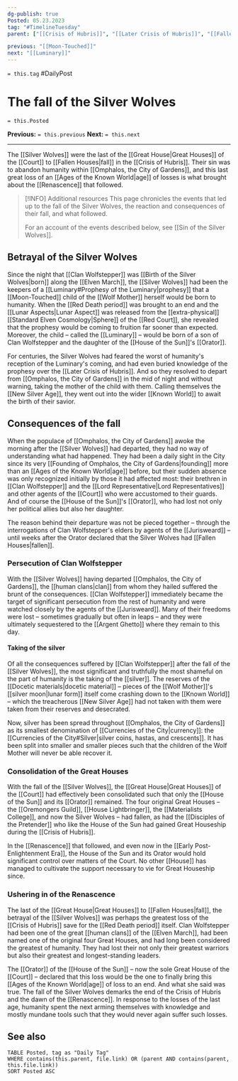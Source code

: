 ```yaml
---
dg-publish: true
Posted: 05.23.2023
tag: "#TimelineTuesday"
parent: ["[[Crisis of Hubris]]", "[[Later Crisis of Hubris]]", "[[Fallen Houses]]", "[[Clan Wolfstepper]]", "[[Silver Wolves]]", "[[New Silver Age]]", "[[Argent Ghetto]]", "[[Decline of cland culture]]"]

previous: "[[Moon-Touched]]"
next: "[[Luminary]]"
---
```

`= this.tag` #DailyPost 
# The fall of the Silver Wolves
`= this.Posted`

**Previous:** `= this.previous`
**Next:** `= this.next`

---

The [[Silver Wolves]] were the last of the [[Great House|Great Houses]] of the [[Court]] to [[Fallen Houses|fall]] in the [[Crisis of Hubris]]. Their sin was to abandon humanity within [[Omphalos, the City of Gardens]], and this last great loss of an [[Ages of the Known World|age]] of losses is what brought about the [[Renascence]] that followed.

> [!INFO] Additional resources
> This page chronicles the events that led up to the fall of the Silver Wolves, the reaction and consequences of their fall, and what followed.
>
> For an account of the events described below, see [[Sin of the Silver Wolves]].

## Betrayal of the Silver Wolves

Since the night that [[Clan Wolfstepper]] was [[Birth of the Silver Wolves|born]] along the [[Elven March]], the [[Silver Wolves]] had been the keepers of a [[Luminary#Prophesy of the Luminary|prophesy]] that a [[Moon-Touched]] child of the [[Wolf Mother]] herself would be born to humanity. When the [[Red Death period]] was brought to an end and the [[Lunar Aspects|Lunar Aspect]] was released from the [[extra-physical]] [[Standard Elven Cosmology|Sphere]] of the [[Red Court]], she revealed that the prophesy would be coming to fruition far sooner than expected. Moreover, the child – called the [[Luminary]] – would be born of a son of Clan Wolfstepper and the daughter of the [[House of the Sun]]'s [[Orator]].

For centuries, the Silver Wolves had feared the worst of humanity's reception of the Luminary's coming, and had even buried knowledge of the prophesy over the [[Later Crisis of Hubris]]. And so they resolved to depart from [[Omphalos, the City of Gardens]] in the mid of night and without warning, taking the mother of the child with them. Calling themselves the [[New Silver Age]], they went out into the wider [[Known World]] to await the birth of their savior.

## Consequences of the fall

When the populace of [[Omphalos, the City of Gardens]] awoke the morning after the [[Silver Wolves]] had departed, they had no way of understanding what had happened. They had been a daily sight in the City since its very [[Founding of Omphalos, the City of Gardens|founding]] more than an [[Ages of the Known World|age]] before, but their sudden absence was only recognized initially by those it had affected most: their brethren in [[Clan Wolfstepper]] and the [[Lord Representative|Lord Representatives]] and other agents of the [[Court]] who were accustomed to their guards. And of course the [[House of the Sun]]'s [[Orator]], who had lost not only her political allies but also her daughter.

The reason behind their departure was not be pieced together – through the interrogations of Clan Wolfstepper's elders by agents of the [[Jurisweard]] – until weeks after the Orator declared that the Silver Wolves had [[Fallen Houses|fallen]].

### Persecution of Clan Wolfstepper

With the [[Silver Wolves]] having departed [[Omphalos, the City of Gardens]], the [[human clans|clan]] from whom they hailed suffered the brunt of the consequences. [[Clan Wolfstepper]] immediately became the target of significant persecution from the rest of humanity and were watched closely by the agents of the [[Jurisweard]]. Many of their freedoms were lost – sometimes gradually but often in leaps – and they were ultimately sequestered to the [[Argent Ghetto]] where they remain to this day.

#### Taking of the silver

Of all the consequences suffered by [[Clan Wolfstepper]] after the fall of the [[Silver Wolves]], the most significant and truthfully the most shameful on the part of humanity is the taking of the [[silver]]. The reserves of the [[Docetic materials|docetic material]] – pieces of the [[Wolf Mother]]'s [[silver moon|lunar form]] itself come crashing down to the [[Known World]] – which the treacherous [[New Silver Age]] had not taken with them were taken from their reserves and desecrated.

Now, silver has been spread throughout [[Omphalos, the City of Gardens]] as its smallest denomination of [[Currencies of the City|currency]]: the [[Currencies of the City#Silver|silver coins, hastas, and crescents]]. It has been split into smaller and smaller pieces such that the children of the Wolf Mother will never be able recover it.

### Consolidation of the Great Houses

With the fall of the [[Silver Wolves]], the [[Great House|Great Houses]] of the [[Court]] had effectively been consolidated such that only the [[House of the Sun]] and its [[Orator]] remained. The four original Great Houses – the [[Oremongers Guild]], [[House Lightbringer]], the [[Materialists College]], and now the Silver Wolves – had fallen, as had the [[Disciples of the Pretender]] who like the House of the Sun had gained Great Houseship during the [[Crisis of Hubris]].

In the [[Renascence]] that followed, and even now in the [[Early Post-Enlightenment Era]], the House of the Sun and its Orator would hold significant control over matters of the Court. No other [[House]] has managed to cultivate the support necessary to vie for Great Houseship since.

### Ushering in of the Renascence

The last of the [[Great House|Great Houses]] to [[Fallen Houses|fall]], the betrayal of the [[Silver Wolves]] was perhaps the greatest loss of the [[Crisis of Hubris]] save for the [[Red Death period]] itself. Clan Wolfstepper had been one of the great [[human clans]] of the [[Elven March]], had been named one of the original four Great Houses, and had long been considered the greatest of humanity. They had lost their not only their greatest warriors but also their greatest and longest-standing leaders.

The [[Orator]] of the [[House of the Sun]] – now the sole Great House of the [[Court]] – declared that this loss would be the one to finally bring this [[Ages of the Known World|age]] of loss to an end. And what she said was true. The fall of the Silver Wolves demarks the end of the Crisis of Hubris and the dawn of the [[Renascence]]. In response to the losses of the last age, humanity spent the next arming themselves with knowledge and mostly mundane tools such that they would never again suffer such losses.

## See also

```dataview
TABLE Posted, tag as "Daily Tag"
WHERE contains(this.parent, file.link) OR (parent AND contains(parent, this.file.link))
SORT Posted ASC
```